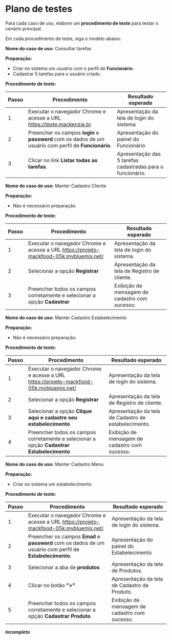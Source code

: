 # Plano de testes

Para cada caso de uso, elabore um **procedimento de teste** para testar o cenário principal.

Em cada procedimento de teste, siga o modelo abaixo:

**Nome do caso de uso:** Consultar tarefas

**Preparação:**

* Criar no sistema um usuário com o perfil de **Funcionário**.
* Cadastrar 5 tarefas para o usuário criado.

**Procedimento de teste:**

| Passo | Procedimento | Resultado esperado |
| --- | --- | --- |
| 1 | Executar o navegador Chrome e acesse a URL https://teste.mackenzie.br | Apresentação da tela de login do sistema |
| 2 | Preencher os campos **login** e **password** com os dados de um usuário com perfil de **Funcionário**. | Apresentação do painel do Funcionário |
| 3 | Clicar no link **Listar todas as tarefas**. | Apresentação das 5 tarefas cadastradas para o funcionário. |


**Nome do caso de uso:** Manter Cadastro Cliente

**Preparação:**

* Não é necessário preparação.

**Procedimento de teste:**

| Passo | Procedimento | Resultado esperado |
| --- | --- | --- |
| 1 | Executar o navegador Chrome e acesse a URL https://projeto-mackfood-05k.mybluemix.net/ | Apresentação da tela de login do sistema. |
| 2 | Selecionar a opção **Registrar** | Apresentação da tela de Registro de cliente. |
| 3 | Preencher todos os campos corretamente e selecionar a opção **Cadastrar** | Exibição de mensagem de cadastro com sucesso. |

**Nome do caso de uso:** Manter Cadastro Estabelecimento

**Preparação:**

* Não é necessário preparação.

**Procedimento de teste:**

| Passo | Procedimento | Resultado esperado |
| --- | --- | --- |
| 1 | Executar o navegador Chrome e acesse a URL https://projeto-mackfood-05k.mybluemix.net/ | Apresentação da tela de login do sistema. |
| 2 | Selecionar a opção **Registrar** | Apresentação da tela de Registro de cliente. |
| 3 | Selecionar a opção **Clique aqui e cadastre seu estabelecimento** | Apresentação da tela de Cadastro de estabelecimento. |
| 4 | Preencher todos os campos corretamente e selecionar a opção **Cadastrar Estabelecimento** | Exibição de mensagem de cadastro com sucesso. |

**Nome do caso de uso:** Manter Cadastro Menu

**Preparação:**

* Criar no sistema um estabelecimento

**Procedimento de teste:**

| Passo | Procedimento | Resultado esperado |
| --- | --- | --- |
| 1 | Executar o navegador Chrome e acesse a URL https://projeto-mackfood-05k.mybluemix.net/ | Apresentação da tela de login do sistema. |
| 2 | Preencher os campos **Email** e **password** com os dados de um usuário com perfil de **Estabelecimento**.| Apresentação do painel do Estabelecimento |
| 3 | Selecionar a aba de **produtos** | Apresentação da tela de Produtos. |
| 4 | Clicar no botão **"+"**| Apresentação da tela de Cadastro de Produto. |
| 5 | Preencher todos os campos corretamente e selecionar a opção **Cadastrar Produto** | Exibição de mensagem de cadastro com sucesso. |
***Incompleto***
